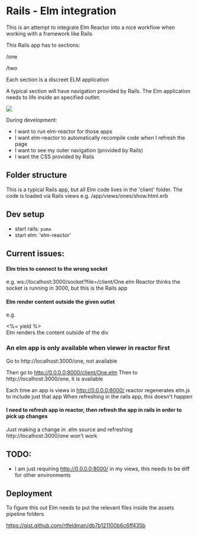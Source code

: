 # Rails - Elm integration

This is an attempt to integrate Elm Reactor into a nice workflow when working with a framework like Rails

This Rails app has to sections:

/one

/two

Each section is a discreet ELM application

A typical section will have navigation provided by Rails. The Elm application needs to life inside an specified outlet:

<img src="https://docs.google.com/drawings/d/1gQHqXKZ0AzKjPeQX26UYaiUJyQG0d1FDWP5Z8GN8eeA/pub?w=449&h=312" />

During development:

- I want to run elm-reactor for those apps
- I want elm-reactor to automatically recompile code when I refresh the page
- I want to see my outer navigation (provided by Rails)
- I want the CSS provided by Rails

## Folder structure

This is a typical Rails app, but all Elm code lives in the 'client' folder.
The code is loaded via Rails views e.g. /app/views/ones/show.html.erb

## Dev setup

- start rails: `puma`
- start elm: 'elm-reactor'

## Current issues:

#### Elm tries to connect to the wrong socket

e.g.  ws://localhost:3000/socket?file=/client/One.elm
Reactor thinks the socket is running in 3000, but this is the Rails app

#### Elm render content outside the given outlet

e.g. <div><%= yield %></div>
Elm renders the content outside of the div

### An elm app is only available when viewer in reactor first

Go to http://localhost:3000/one, not available

Then go to http://0.0.0.0:8000/client/One.elm
Then to http://localhost:3000/one, it is available

Each time an app is views in http://0.0.0.0:8000/ reactor regenerates elm.js to include just that app
When refreshing in the rails app, this doesn't happen

#### I need to refresh app in reactor, then refresh the app in rails in order to pick up changes

Just making a change in .elm source and refreshing http://localhost:3000/one won't work


## TODO:

- I am just requiring http://0.0.0.0:8000/ in my views, this needs to be diff for other environments

## Deployment

To figure this out
Elm needs to put the relevant files inside the assets pipeline folders

https://gist.github.com/rtfeldman/db7b121100b6c6ff435b

